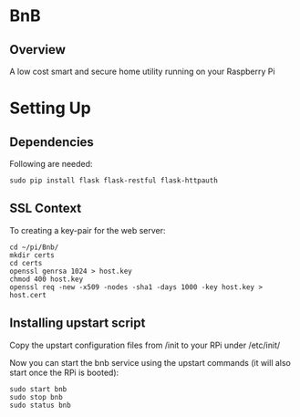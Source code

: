 # BnB

## Overview
A low cost smart and secure home utility running on your Raspberry Pi

# Setting Up

## Dependencies

Following are needed:

```
sudo pip install flask flask-restful flask-httpauth
```

## SSL Context

To creating a key-pair for the web server:

```
cd ~/pi/Bnb/
mkdir certs
cd certs
openssl genrsa 1024 > host.key
chmod 400 host.key
openssl req -new -x509 -nodes -sha1 -days 1000 -key host.key > host.cert
```

## Installing upstart script
Copy the upstart configuration files from /init to your RPi under /etc/init/

Now you can start the bnb service using the upstart commands (it will also start once the RPi is booted):
```
sudo start bnb
sudo stop bnb
sudo status bnb
```
